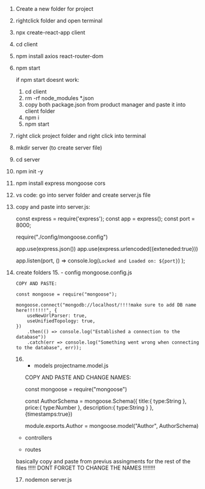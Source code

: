 1. Create a new folder for project
2. rightclick folder and open terminal 
3. npx create-react-app client
4. cd client
5. npm install axios react-router-dom
6. npm start

    if npm start doesnt work: 
    1. cd client 
    2. rm -rf node_modules *.json
    3. copy both package.json from product manager and paste it into client folder
    4. npm i 
    5. npm start

7. right click project folder and right click into terminal
8. mkdir server (to create server file)
9. cd server
10. npm init -y
11. npm install express mongoose cors
12. vs code: go into server folder and create server.js file
13. copy and paste into server.js:

    const express = require('express');
    const app = express();
    const port = 8000;

    require("./config/mongoose.config")

    app.use(express.json())
    app.use(express.urlencoded({exteneded:true}))


    app.listen(port, () => console.log(`Locked and Loaded on: ${port}`) );

14. create folders
    15. - config
        mongoose.config.js 
        
        COPY AND PASTE: 
        
        const mongoose = require("mongoose");

        mongoose.connect("mongodb://localhost/!!!!make sure to add DB name here!!!!!!!", {
            useNewUrlParser: true,
            useUnifiedTopology: true,
        })
            .then(() => console.log("Established a connection to the database"))
            .catch(err => console.log("Something went wrong when connecting to the database", err));

    16. - models
        projectname.model.js

        COPY AND PASTE AND CHANGE NAMES:

        const mongoose = require("mongoose")

        const AuthorSchema = mongoose.Schema({
            title:{
                type:String
            },
            price:{
                type:Number
            },
            description:{
                type:String
            }
        }, {timestamps:true})

        module.exports.Author = mongoose.model("Author", AuthorSchema)
    
    
    
    - controllers


    - routes


    basically copy and paste from previus assingments for the rest of the files
    !!!!! DONT FORGET TO CHANGE THE NAMES !!!!!!!!

    17. nodemon server.js